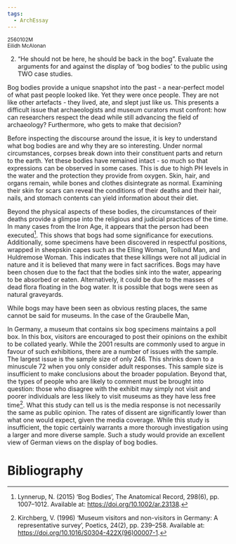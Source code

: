 ```yaml
---
tags:
  - ArchEssay
---
```


<small>
	2560102M
	<br/>
	Eilidh McAlonan
</small>

2. “He should not be here, he should be back in the bog”. Evaluate the arguments for and against the display of ‘bog bodies’ to the public using TWO case studies.

Bog bodies provide a unique snapshot into the past - a near-perfect model of what past people looked like. Yet they were once people. They are not like other artefacts - they lived, ate, and slept just like us. This presents a difficult issue that archaeologists and museum curators must confront: how can researchers respect the dead while still advancing the field of archaeology? Furthermore, who gets to make that decision?

Before inspecting the discourse around the issue, it is key to understand what bog bodies are and why they are so interesting. Under normal circumstances, corpses break down into their constituent parts and return to the earth. Yet these bodies have remained intact - so much so that expressions can be observed in some cases. This is due to high PH levels in the water and the protection they provide from oxygen. Skin, hair, and organs remain, while bones and clothes disintegrate as normal. Examining their skin for scars can reveal the conditions of their deaths and their hair, nails, and stomach contents can yield information about their diet.

Beyond the physical aspects of these bodies, the circumstances of their deaths provide a glimpse into the religious and judicial practices of the time. In many cases from the Iron Age, it appears that the person had been executed[^sacrifices]. This shows that bogs had some significance for executions. Additionally, some specimens have been discovered in respectful positions, wrapped in sheepskin capes such as the Elling Woman, Tollund Man, and Huldremose Woman. This indicates that these killings were not all judicial in nature and it is believed that many were in fact sacrifices. Bogs may have been chosen due to the fact that the bodies sink into the water, appearing to be absorbed or eaten. Alternatively, it could be due to the masses of dead flora floating in the bog water. It is possible that bogs were seen as natural graveyards.

While bogs may have been seen as obvious resting places, the same cannot be said for museums. In the case of the Graubelle Man, 

In Germany, a museum that contains six bog specimens maintains a poll box. In this box, visitors are encouraged to post their opinions on the exhibit to be collated yearly. While the 2001 results are commonly used to argue in favour of such exhibitions, there are a number of issues with the sample. The largest issue is the sample size of only 246. This shrinks down to a minuscule 72 when you only consider adult responses. This sample size is insufficient to make conclusions about the broader population. Beyond that, the types of people who are likely to comment must be brought into question: those who disagree with the exhibit may simply not visit and poorer individuals are less likely to visit museums as they have less free time[^visitors]. What this study can tell us is the media response is not necessarily the same as public opinion. The rates of dissent are significantly lower than what one would expect, given the media coverage. While this study is insufficient, the topic certainly warrants a more thorough investigation using a larger and more diverse sample. Such a study would provide an excellent view of German views on the display of bog bodies. 

# Bibliography
[^sacrifices]: Lynnerup, N. (2015) ‘Bog Bodies’, The Anatomical Record, 298(6), pp. 1007–1012. Available at: https://doi.org/10.1002/ar.23138.

[^visitors]: Kirchberg, V. (1996) ‘Museum visitors and non-visitors in Germany: A representative survey’, Poetics, 24(2), pp. 239–258. Available at: https://doi.org/10.1016/S0304-422X(96)00007-1.
